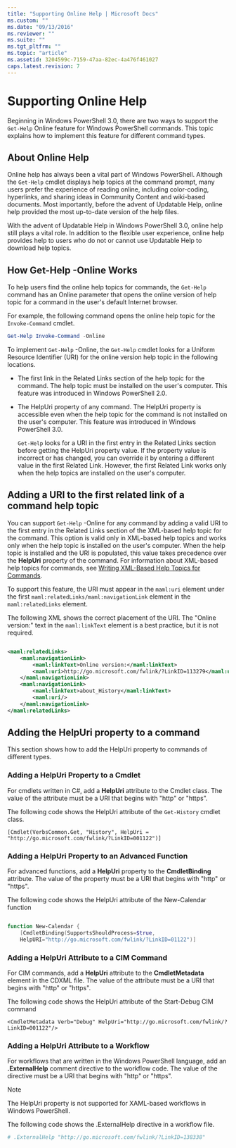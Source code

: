 ```yaml
---
title: "Supporting Online Help | Microsoft Docs"
ms.custom: ""
ms.date: "09/13/2016"
ms.reviewer: ""
ms.suite: ""
ms.tgt_pltfrm: ""
ms.topic: "article"
ms.assetid: 3204599c-7159-47aa-82ec-4a476f461027
caps.latest.revision: 7
---
```

# Supporting Online Help

Beginning in Windows PowerShell 3.0, there are two ways to support the `Get-Help` Online feature for Windows PowerShell commands. This topic explains how to implement this feature for different command types.

## About Online Help

Online help has always been a vital part of Windows PowerShell. Although the `Get-Help` cmdlet displays help topics at the command prompt, many users prefer the experience of reading online, including color-coding, hyperlinks, and sharing ideas in Community Content and wiki-based documents. Most importantly, before the advent of Updatable Help, online help provided the most up-to-date version of the help files.

With the advent of Updatable Help in Windows PowerShell 3.0, online help still plays a vital role. In addition to the flexible user experience, online help provides help to users who do not or cannot use Updatable Help to download help topics.

## How Get-Help -Online Works

To help users find the online help topics for commands, the `Get-Help` command has an Online parameter that opens the online version of help topic for a command in the user's default Internet browser.

For example, the following command opens the online help topic for the `Invoke-Command` cmdlet.

```powershell
Get-Help Invoke-Command -Online
```

To implement `Get-Help` -Online, the `Get-Help` cmdlet looks for a Uniform Resource Identifier (URI) for the online version help topic in the following locations.

- The first link in the Related Links section of the help topic for the command. The help topic must be installed on the user's computer. This feature was introduced in Windows PowerShell 2.0.

- The HelpUri property of any command. The HelpUri property is accessible even when the help topic for the command is not installed on the user's computer. This feature was introduced in Windows PowerShell 3.0.

  `Get-Help` looks for a URI in the first entry in the Related Links section before getting the HelpUri property value. If the property value is incorrect or has changed, you can override it by entering a different value in the first Related Link. However, the first Related Link works only when the help topics are installed on the user's computer.

## Adding a URI to the first related link of a command help topic

You can support `Get-Help` -Online for any command by adding a valid URI to the first entry in the Related Links section of the XML-based help topic for the command. This option is valid only in XML-based help topics and works only when the help topic is installed on the user's computer. When the help topic is installed and the URI is populated, this value takes precedence over the **HelpUri** property of the command. For information about XML-based help topics for commands, see [Writing XML-Based Help Topics for Commands](../help/writing-xml-based-help-topics-for-commands.md).

To support this feature, the URI must appear in the `maml:uri` element under the first `maml:relatedLinks/maml:navigationLink` element in the `maml:relatedLinks` element.

The following XML shows the correct placement of the URI. The "Online version:" text in the `maml:linkText` element is a best practice, but it is not required.

```xml

<maml:relatedLinks>
    <maml:navigationLink>
        <maml:linkText>Online version:</maml:linkText>
        <maml:uri>http://go.microsoft.com/fwlink/?LinkID=113279</maml:uri>
    </maml:navigationLink>
    <maml:navigationLink>
        <maml:linkText>about_History</maml:linkText>
        <maml:uri/>
    </maml:navigationLink>
</maml:relatedLinks>
```

## Adding the HelpUri property to a command

This section shows how to add the HelpUri property to commands of different types.

### Adding a HelpUri Property to a Cmdlet

For cmdlets written in C#, add a **HelpUri** attribute to the Cmdlet class. The value of the attribute must be a URI that begins with "http" or "https".

The following code shows the HelpUri attribute of the `Get-History` cmdlet class.

```
[Cmdlet(VerbsCommon.Get, "History", HelpUri = "http://go.microsoft.com/fwlink/?LinkID=001122")]
```

### Adding a HelpUri Property to an Advanced Function

For advanced functions, add a **HelpUri** property to the **CmdletBinding** attribute. The value of the property must be a URI that begins with "http" or "https".

The following code shows the HelpUri attribute of the New-Calendar function

```powershell

function New-Calendar {
    [CmdletBinding(SupportsShouldProcess=$true,
    HelpURI="http://go.microsoft.com/fwlink/?LinkID=01122")]
```

### Adding a HelpUri Attribute to a CIM Command

For CIM commands, add a **HelpUri** attribute to the **CmdletMetadata** element in the CDXML file. The value of the attribute must be a URI that begins with "http" or "https".

The following code shows the HelpUri attribute of the Start-Debug CIM command

```
<CmdletMetadata Verb="Debug" HelpUri="http://go.microsoft.com/fwlink/?LinkID=001122"/>
```

### Adding a HelpUri Attribute to a Workflow

For workflows that are written in the Windows PowerShell language, add an **.ExternalHelp** comment directive to the workflow code. The value of the directive must be a URI that begins with "http" or "https".

> [!NOTE]
> The HelpUri property is not supported for XAML-based workflows in Windows PowerShell.

The following code shows the .ExternalHelp directive in a workflow file.

```powershell
# .ExternalHelp "http://go.microsoft.com/fwlink/?LinkID=138338"
```


